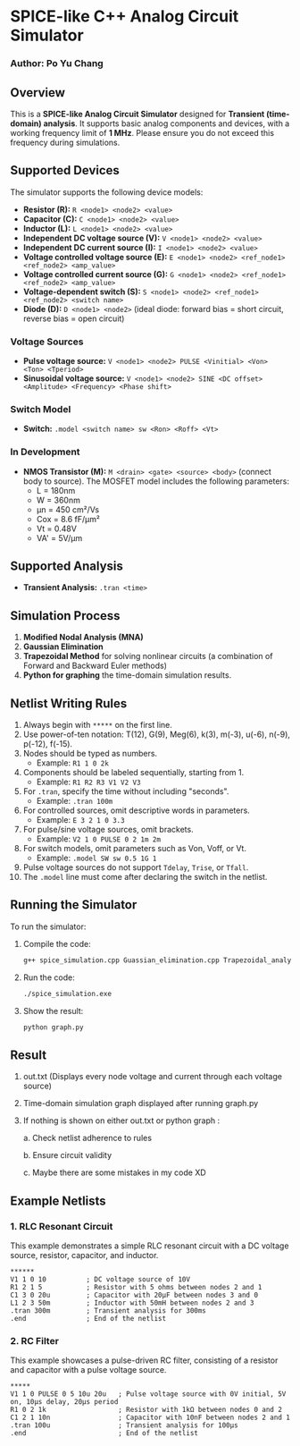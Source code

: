 # SPICE-like C++ Analog Circuit Simulator

### Author: Po Yu Chang

## Overview
This is a **SPICE-like Analog Circuit Simulator** designed for **Transient (time-domain) analysis**. It supports basic analog components and devices, with a working frequency limit of **1 MHz**. Please ensure you do not exceed this frequency during simulations.

## Supported Devices
The simulator supports the following device models:
- **Resistor (R):** `R <node1> <node2> <value>`
- **Capacitor (C):** `C <node1> <node2> <value>`
- **Inductor (L):** `L <node1> <node2> <value>`
- **Independent DC voltage source (V):** `V <node1> <node2> <value>`
- **Independent DC current source (I):** `I <node1> <node2> <value>`
- **Voltage controlled voltage source (E):** `E <node1> <node2> <ref_node1> <ref_node2> <amp_value>`
- **Voltage controlled current source (G):** `G <node1> <node2> <ref_node1> <ref_node2> <amp_value>`
- **Voltage-dependent switch (S):** `S <node1> <node2> <ref_node1> <ref_node2> <switch name>`
- **Diode (D):** `D <node1> <node2>` (ideal diode: forward bias = short circuit, reverse bias = open circuit)

### Voltage Sources
- **Pulse voltage source:** `V <node1> <node2> PULSE <Vinitial> <Von> <Ton> <Tperiod>`
- **Sinusoidal voltage source:** `V <node1> <node2> SINE <DC offset> <Amplitude> <Frequency> <Phase shift>`

### Switch Model
- **Switch:** `.model <switch name> sw <Ron> <Roff> <Vt>`

### In Development
- **NMOS Transistor (M):** `M <drain> <gate> <source> <body>` (connect body to source). The MOSFET model includes the following parameters: 
  - L = 180nm 
  - W = 360nm 
  - μn = 450 cm²/Vs 
  - Cox = 8.6 fF/μm² 
  - Vt = 0.48V 
  - VA' = 5V/μm

## Supported Analysis
- **Transient Analysis:** `.tran <time>`

## Simulation Process
1. **Modified Nodal Analysis (MNA)**
2. **Gaussian Elimination**
3. **Trapezoidal Method** for solving nonlinear circuits (a combination of Forward and Backward Euler methods)
4. **Python for graphing** the time-domain simulation results.

## Netlist Writing Rules
1. Always begin with `*****` on the first line.
2. Use power-of-ten notation: T(12), G(9), Meg(6), k(3), m(-3), u(-6), n(-9), p(-12), f(-15).
3. Nodes should be typed as numbers.
   - Example: `R1 1 0 2k`
4. Components should be labeled sequentially, starting from 1.
   - Example: `R1 R2 R3 V1 V2 V3`
5. For `.tran`, specify the time without including "seconds".
   - Example: `.tran 100m`
6. For controlled sources, omit descriptive words in parameters.
   - Example: `E 3 2 1 0 3.3`
7. For pulse/sine voltage sources, omit brackets.
   - Example: `V2 1 0 PULSE 0 2 1m 2m`
8. For switch models, omit parameters such as Von, Voff, or Vt.
   - Example: `.model SW sw 0.5 1G 1`
9. Pulse voltage sources do not support `Tdelay`, `Trise`, or `Tfall`.
10. The `.model` line must come after declaring the switch in the netlist.

## Running the Simulator
To run the simulator:
1. Compile the code:
   ```bash
   g++ spice_simulation.cpp Guassian_elimination.cpp Trapezoidal_analysis.cpp -o spice_simulation.exe
2. Run the code:
   ```bash
   ./spice_simulation.exe
3. Show the result:
   ```bash
   python graph.py

## Result
1. out.txt (Displays every node voltage and current through each voltage source)
2. Time-domain simulation graph displayed after running graph.py
3. If nothing is shown on either out.txt or python graph :

    a. Check netlist adherence to rules

    b. Ensure circuit validity

    c. Maybe there are some mistakes in my code XD

## Example Netlists

### 1. RLC Resonant Circuit
This example demonstrates a simple RLC resonant circuit with a DC voltage source, resistor, capacitor, and inductor.

```plaintext
******
V1 1 0 10          ; DC voltage source of 10V
R1 2 1 5           ; Resistor with 5 ohms between nodes 2 and 1
C1 3 0 20u         ; Capacitor with 20μF between nodes 3 and 0
L1 2 3 50m         ; Inductor with 50mH between nodes 2 and 3
.tran 300m         ; Transient analysis for 300ms
.end               ; End of the netlist
```

### 2. RC Filter
This example showcases a pulse-driven RC filter, consisting of a resistor and capacitor with a pulse voltage source.

```plaintext
*****
V1 1 0 PULSE 0 5 10u 20u   ; Pulse voltage source with 0V initial, 5V on, 10µs delay, 20µs period
R1 0 2 1k                  ; Resistor with 1kΩ between nodes 0 and 2
C1 2 1 10n                 ; Capacitor with 10nF between nodes 2 and 1
.tran 100u                 ; Transient analysis for 100µs
.end                       ; End of the netlist
```
